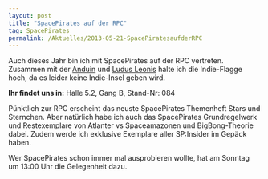 ```yaml
---
layout: post
title: "SpacePirates auf der RPC"
tag: SpacePirates
permalink: /Aktuelles/2013-05-21-SpacePiratesaufderRPC
---
```


Auch dieses Jahr bin ich mit SpacePirates auf der RPC vertreten. Zusammen mit der [Anduin](http://www.anduin-fanzine.de/) und [Ludus Leonis](http://www.ludus-leonis.com/) halte ich die Indie-Flagge hoch, da es leider keine Indie-Insel geben wird.

**Ihr findet uns in:** Halle 5.2, Gang B, Stand-Nr: 084

Pünktlich zur RPC erscheint das neuste SpacePirates Themenheft Stars und Sternchen. Aber natürlich habe ich auch das SpacePirates Grundregelwerk und Restexemplare von Atlanter vs Spaceamazonen und BigBong-Theorie dabei. Zudem werde ich exklusive Exemplare aller SP:Insider im Gepäck haben.

Wer SpacePirates schon immer mal ausprobieren wollte, hat am Sonntag um 13:00 Uhr die Gelegenheit dazu.
